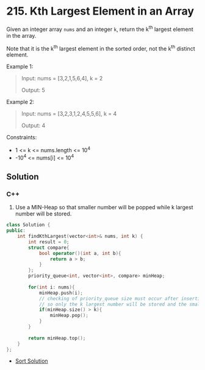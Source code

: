 # 215. Kth Largest Element in an Array

Given an integer array `nums` and an integer `k`, return the k<sup>th</sup> largest element in the array.

Note that it is the k<sup>th</sup> largest element in the sorted order, not the k<sup>th</sup> distinct element.

Example 1:

> Input: nums = [3,2,1,5,6,4], k = 2
> 
> Output: 5

Example 2:

> Input: nums = [3,2,3,1,2,4,5,5,6], k = 4
> 
> Output: 4

Constraints:

* 1 <= k <= nums.length <= 10<sup>4</sup>
* -10<sup>4</sup> <= nums[i] <= 10<sup>4</sup>

## Solution

### C++

1. Use a MIN-Heap so that smaller number will be popped while k largest number will be stored. 
```C++
class Solution {
public:    
    int findKthLargest(vector<int>& nums, int k) {
        int result = 0;        
        struct compare{
            bool operator()(int a, int b){
                return a > b;
            }
        };        
        priority_queue<int, vector<int>, compare> minHeap;
        
        for(int i: nums){        
            minHeap.push(i);
            // checking of priority_queue size must occur after inserting of current number. 
            // so only the k largest number will be stored and the smaller number will be popped. 
            if(minHeap.size() > k){
                minHeap.pop();
            }
        }
        
        return minHeap.top();
    }
};
```

* [Sort Solution](../sort/215.-kth-largest-element-in-an-array.md)
